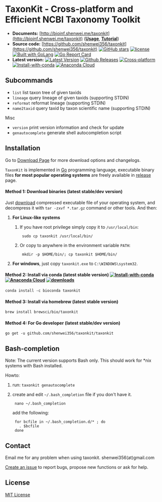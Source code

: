 # TaxonKit - Cross-platform and Efficient NCBI Taxonomy Toolkit

- **Documents:** [http://bioinf.shenwei.me/taxonkit](http://bioinf.shenwei.me/taxonkit)
([**Usage**](http://bioinf.shenwei.me/taxonkit/usage/),
[**Tutorial**](http://bioinf.shenwei.me/taxonkit/tutorial/))
- **Source code:** [https://github.com/shenwei356/taxonkit](https://github.com/shenwei356/taxonkit)
[![GitHub stars](https://img.shields.io/github/stars/shenwei356/taxonkit.svg?style=social&label=Star&?maxAge=2592000)](https://github.com/shenwei356/taxonkit)
[![license](https://img.shields.io/github/license/shenwei356/taxonkit.svg?maxAge=2592000)](https://github.com/shenwei356/taxonkit/blob/master/LICENSE)
[![Built with GoLang](https://img.shields.io/badge/powered_by-go-6362c2.svg?style=flat)](https://golang.org)
[![Go Report Card](https://goreportcard.com/badge/github.com/shenwei356/taxonkit)](https://goreportcard.com/report/github.com/shenwei356/taxonkit)
- **Latest version:** [![Latest Version](https://img.shields.io/github/release/shenwei356/taxonkit.svg?style=flat?maxAge=86400)](https://github.com/shenwei356/taxonkit/releases)
[![Github Releases](https://img.shields.io/github/downloads/shenwei356/taxonkit/latest/total.svg?maxAge=3600)](http://bioinf.shenwei.me/taxonkit/download/)
[![Cross-platform](https://img.shields.io/badge/platform-any-ec2eb4.svg?style=flat)](http://bioinf.shenwei.me/taxonkit/download/)
[![Install-with-conda](	https://anaconda.org/bioconda/taxonkit/badges/installer/conda.svg)](http://bioinf.shenwei.me/taxonkit/download/)
[![Anaconda Cloud](	https://anaconda.org/bioconda/taxonkit/badges/version.svg)](https://anaconda.org/bioconda/taxonkit)


## Subcommands

- `list`    list taxon tree of given taxids
- `lineage` query lineage of given taxids (supporting STDIN)
- `reformat` reformat lineage (supporting STDIN)
- `name2taxid` query taxid by taxon scientific name (supporting STDIN)

Misc

- `version`   print version information and check for update
- `genautocomplete` generate shell autocompletion script

## Installation

Go to [Download Page](http://bioinf.shenwei.me/taxonkit/download) for more download options and changelogs.

`TaxonKit` is implemented in [Go](https://golang.org/) programming language,
 executable binary files **for most popular operating systems** are freely available
  in [release](https://github.com/shenwei356/taxonkit/releases) page.

#### Method 1: Download binaries (latest stable/dev version)

Just [download](https://github.com/shenwei356/taxonkit/releases) compressed
executable file of your operating system,
and decompress it with `tar -zxvf *.tar.gz` command or other tools.
And then:

1. **For Linux-like systems**
    1. If you have root privilege simply copy it to `/usr/local/bin`:

            sudo cp taxonkit /usr/local/bin/

    1. Or copy to anywhere in the environment variable `PATH`:

            mkdir -p $HOME/bin/; cp taxonkit $HOME/bin/

1. **For windows**, just copy `taxonkit.exe` to `C:\WINDOWS\system32`.

#### Method 2: Install via conda  (latest stable version) [![Install-with-conda](https://anaconda.org/bioconda/taxonkit/badges/installer/conda.svg)](http://bioinf.shenwei.me/taxonkit/download/) [![Anaconda Cloud](https://anaconda.org/bioconda/taxonkit/badges/version.svg)](https://anaconda.org/bioconda/taxonkit) [![downloads](https://anaconda.org/bioconda/taxonkit/badges/downloads.svg)](https://anaconda.org/bioconda/taxonkit)

    conda install -c bioconda taxonkit

#### Method 3: Install via homebrew (latest stable version)

    brew install brewsci/bio/taxonkit

#### Method 4: For Go developer (latest stable/dev version)

    go get -u github.com/shenwei356/taxonkit/taxonkit

## Bash-completion

Note: The current version supports Bash only.
This should work for *nix systems with Bash installed.

Howto:

1. run: `taxonkit genautocomplete`

2. create and edit `~/.bash_completion` file if you don't have it.

        nano ~/.bash_completion

    add the following:

        for bcfile in ~/.bash_completion.d/* ; do
          . $bcfile
        done

## Contact

Email me for any problem when using taxonkit. shenwei356(at)gmail.com

[Create an issue](https://github.com/shenwei356/taxonkit/issues) to report bugs,
propose new functions or ask for help.

## License

[MIT License](https://github.com/shenwei356/taxonkit/blob/master/LICENSE)
